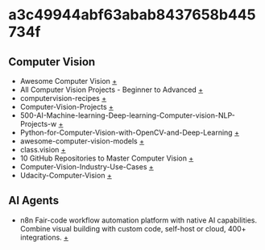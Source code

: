 # a3c49944abf63abab8437658b445734f

## Computer Vision
- Awesome Computer Vision <a href="https://github.com/jbhuang0604/awesome-computer-vision.git">+</a>
- All Computer Vision Projects - Beginner to Advanced  <a href="https://github.com/avs-abhishek123/Computer-Vision-Projects.git">+</a>
- computervision-recipes  <a href="https://github.com/microsoft/computervision-recipes.git">+</a>
- Computer-Vision-Projects  <a href="https://github.com/Aryan-Chharia/Computer-Vision-Projects.git">+</a>
- 500-AI-Machine-learning-Deep-learning-Computer-vision-NLP-Projects-w  <a href="https://github.com/ashishpatel26/500-AI-Machine-learning-Deep-learning-Computer-vision-NLP-Projects-with-code.git">+</a>
- Python-for-Computer-Vision-with-OpenCV-and-Deep-Learning <a href="https://github.com/worklifesg/Python-for-Computer-Vision-with-OpenCV-and-Deep-Learning.git">+</a>
- awesome-computer-vision-models <a href="https://github.com/gmalivenko/awesome-computer-vision-models.git">+</a>
- class.vision <a href="https://github.com/Alireza-Akhavan/class.vision.git">+</a>
- 10 GitHub Repositories to Master Computer Vision <a href="https://www.kdnuggets.com/10-github-repositories-to-master-computer-vision">+</a>
- Computer-Vision-Industry-Use-Cases <a href="https://github.com/ashishpatel26/Computer-Vision-Industry-Use-Cases.git">+</a>
- Udacity-Computer-Vision <a href="https://github.com/Gan-Tu/Udacity-Computer-Vision.git">+</a>

## AI Agents
- n8n Fair-code workflow automation platform with native AI capabilities. Combine visual building with custom code, self-host or cloud, 400+ integrations.  <a href="https://github.com/Gan-Tu/Udacity-Computer-Vision.git">+</a>
